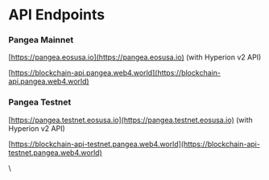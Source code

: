 # API Endpoints

### Pangea Mainnet

[https://pangea.eosusa.io](https://pangea.eosusa.io) (with Hyperion v2 API)

[https://blockchain-api.pangea.web4.world](https://blockchain-api.pangea.web4.world)



### Pangea Testnet

[https://pangea.testnet.eosusa.io](https://pangea.testnet.eosusa.io) (with Hyperion v2 API)

[https://blockchain-api-testnet.pangea.web4.world](https://blockchain-api-testnet.pangea.web4.world)

\

